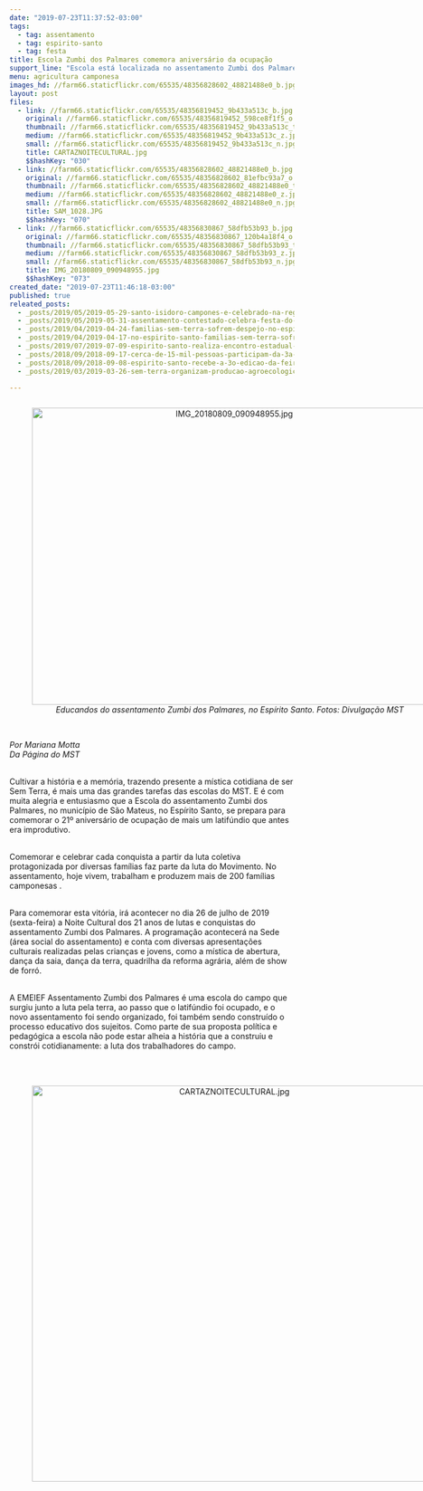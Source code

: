 ```yaml
---
date: "2019-07-23T11:37:52-03:00"
tags:
  - tag: assentamento
  - tag: espirito-santo
  - tag: festa
title: Escola Zumbi dos Palmares comemora aniversário da ocupação
support_line: "Escola está localizada no assentamento Zumbi dos Palmares, em São Mateus (ES)"
menu: agricultura camponesa
images_hd: //farm66.staticflickr.com/65535/48356828602_48821488e0_b.jpg
layout: post
files:
  - link: //farm66.staticflickr.com/65535/48356819452_9b433a513c_b.jpg
    original: //farm66.staticflickr.com/65535/48356819452_598ce8f1f5_o.jpg
    thumbnail: //farm66.staticflickr.com/65535/48356819452_9b433a513c_t.jpg
    medium: //farm66.staticflickr.com/65535/48356819452_9b433a513c_z.jpg
    small: //farm66.staticflickr.com/65535/48356819452_9b433a513c_n.jpg
    title: CARTAZNOITECULTURAL.jpg
    $$hashKey: "030"
  - link: //farm66.staticflickr.com/65535/48356828602_48821488e0_b.jpg
    original: //farm66.staticflickr.com/65535/48356828602_81efbc93a7_o.jpg
    thumbnail: //farm66.staticflickr.com/65535/48356828602_48821488e0_t.jpg
    medium: //farm66.staticflickr.com/65535/48356828602_48821488e0_z.jpg
    small: //farm66.staticflickr.com/65535/48356828602_48821488e0_n.jpg
    title: SAM_1028.JPG
    $$hashKey: "070"
  - link: //farm66.staticflickr.com/65535/48356830867_58dfb53b93_b.jpg
    original: //farm66.staticflickr.com/65535/48356830867_120b4a18f4_o.jpg
    thumbnail: //farm66.staticflickr.com/65535/48356830867_58dfb53b93_t.jpg
    medium: //farm66.staticflickr.com/65535/48356830867_58dfb53b93_z.jpg
    small: //farm66.staticflickr.com/65535/48356830867_58dfb53b93_n.jpg
    title: IMG_20180809_090948955.jpg
    $$hashKey: "073"
created_date: "2019-07-23T11:46:18-03:00"
published: true
releated_posts:
  - _posts/2019/05/2019-05-29-santo-isidoro-campones-e-celebrado-na-regiao-da-campanha-do-rs.md
  - _posts/2019/05/2019-05-31-assentamento-contestado-celebra-festa-do-divino-espirito-santo.md
  - _posts/2019/04/2019-04-24-familias-sem-terra-sofrem-despejo-no-espirito-santo.md
  - _posts/2019/04/2019-04-17-no-espirito-santo-familias-sem-terra-sofrem-ameaca-de-despejo.md
  - _posts/2019/07/2019-07-09-espirito-santo-realiza-encontro-estadual-de-educadores-e-educadoras-da-reforma-agraria.md
  - _posts/2018/09/2018-09-17-cerca-de-15-mil-pessoas-participam-da-3a-feira-estadual-da-reforma-agraria-no-es.md
  - _posts/2018/09/2018-09-08-espirito-santo-recebe-a-3o-edicao-da-feira-estadual-da-reforma-agraria.md
  - _posts/2019/03/2019-03-26-sem-terra-organizam-producao-agroecologica-na-bahia-em-area-degradada-por-monocultura.md

---
```

<div style="text-align:center">
<figure class="image" style="display:inline-block"><img alt="IMG_20180809_090948955.jpg" height="525" src="//farm66.staticflickr.com/65535/48356830867_58dfb53b93_b.jpg" width="700" />
<figcaption><em>Educandos do assentamento Zumbi dos Palmares, no Esp&iacute;rito Santo. Fotos: Divulga&ccedil;&atilde;o MST</em></figcaption>
</figure>
</div>

<p><br />
<em>Por Mariana Motta&nbsp;<br />
Da P&aacute;gina do MST</em></p>

<p><br />
Cultivar a hist&oacute;ria e a mem&oacute;ria, trazendo presente a m&iacute;stica cotidiana de ser Sem Terra, &eacute; mais uma das grandes tarefas das escolas do MST. E &eacute; com muita alegria e entusiasmo que a Escola do assentamento Zumbi dos Palmares, no munic&iacute;pio de S&atilde;o Mateus, no Esp&iacute;rito Santo, se prepara para comemorar o 21&ordm; anivers&aacute;rio de ocupa&ccedil;&atilde;o de mais um latif&uacute;ndio que antes era improdutivo.</p>

<p><br />
Comemorar e celebrar cada conquista a partir da luta coletiva protagonizada por diversas fam&iacute;lias faz parte da luta do Movimento. No assentamento, hoje vivem, trabalham e produzem&nbsp;mais de 200 fam&iacute;lias camponesas .</p>

<p><br />
Para comemorar esta vit&oacute;ria,&nbsp;ir&aacute; acontecer no dia 26 de julho de 2019 (sexta-feira) a Noite Cultural dos 21 anos de lutas e conquistas do assentamento Zumbi dos Palmares. A programa&ccedil;&atilde;o acontecer&aacute; na Sede (&aacute;rea social do assentamento) e conta com diversas apresenta&ccedil;&otilde;es culturais realizadas pelas crian&ccedil;as e jovens, como a m&iacute;stica de abertura, dan&ccedil;a da saia, dan&ccedil;a da terra, quadrilha da reforma agr&aacute;ria, al&eacute;m de show de forr&oacute;.</p>

<p><br />
A EMEIEF Assentamento Zumbi dos Palmares &eacute; uma escola do campo que surgiu junto a luta pela terra, ao passo que o latif&uacute;ndio foi ocupado, e o novo assentamento foi sendo organizado, foi tamb&eacute;m sendo constru&iacute;do o processo educativo dos sujeitos. Como parte de sua proposta pol&iacute;tica e pedag&oacute;gica a escola n&atilde;o pode estar alheia a hist&oacute;ria que a construiu e constr&oacute;i cotidianamente: a luta dos trabalhadores do campo.<br />
<br />
&nbsp;</p>

<div style="text-align:center">
<figure class="image" style="display:inline-block"><img alt="CARTAZNOITECULTURAL.jpg" height="700" src="//farm66.staticflickr.com/65535/48356819452_9b433a513c_b.jpg" width="700" />
<figcaption></figcaption>
</figure>
</div>

<p>&nbsp;</p>
